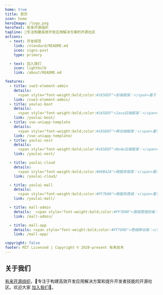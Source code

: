 ```yaml
---
home: true
title: 首页
icon: home
heroImage: /logo.png
heroText: 有来开源组织
tagline: 🚀专注构建高效开发应用解决方案的开源社区
actions:
  - text: 开发规范
    link: /standard/README.md
    icon: signs-post
    type: primary

  - text: 加入我们
    icon: lightbulb
    link: /about/README.md

features:
  - title: vue3-element-admin
    details:
      <span style="font-weight:bold;color:#165DEF">前端框架：</span>基于 Vue3、Vite、TypeScript、Element-Plus 构建的高效极简企业级后台管理前端模板。
    link: /vue3-element-admin/
  - title: youlai-boot
    details:
      <span style="font-weight:bold;color:#165DEF">Java后端框架：</span>基于 Java、Spring Boot 3、Spring Security 构建的安全可靠、简洁易扩展的 RBAC 权限管理后端。
    link: /youlai-boot/
  - title: vue-uniapp-template
    details:
      <span style="font-weight:bold;color:#165DEF">移动端框架：</span>基于 Uni-App、Vue3 和 TypeScript 构建的灵活跨平台移动端模板，使用 VSCode 和 CLI 高效开发模式。
    link: /vue-uniapp-template/
  - title: youlai-nest
    details:
      <span style="font-weight:bold;color:#165DEF">Node后端框架：</span>基于 Node、Nest 和 TypeScript 构建的 RBAC 权限管理后端，前端全栈开发首选。
    link: /youlai-nest/

  - title: youlai-cloud
    details:
      <span style="font-weight:bold;color:#00B42A">微服务框架：</span>基于 Java、Spring Boot 3、Spring Cloud & Alibaba、SAS 构建的微服务解决方案。
    link: /youlai-cloud/

  - title: youlai-mall
    details:
      <span style="font-weight:bold;color:#FF7D00">微服务商城：</span>基于 vue3-element-admin、youlai-cloud、uniapp-nutui-template 构建的微服务商城
    link: /youlai-mall/

  - title: mall-admin
    details:  <span style="font-weight:bold;color:#FF7D00">商城管理前端：</span>基于 vue3-element-admin 模板框架开发的 youlai-mall 商城管理系统
    link: /mall-admin/

  - title: mall-app
    details: <span style="font-weight:bold;color:#FF7D00">商城移动端：</span>youlai-mall 微信小程序/H5/Android/iOS 移动应用端。
    link: /mall-app/

copyright: false
footer: MIT Licensed | Copyright © 2020-present 有来技术
---
```




## 关于我们

[有来开源组织](https://gitee.com/youlaiorg)，🚀专注于构建高效开发应用解决方案和提升开发者技能的开源社区。欢迎大家 [加入我们](./about/README.md)🤝。


